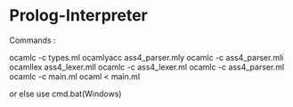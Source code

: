 Prolog-Interpreter
==================


Commands :

ocamlc -c types.ml
ocamlyacc ass4_parser.mly
ocamlc -c ass4_parser.mli
ocamllex ass4_lexer.mll
ocamlc -c ass4_lexer.ml
ocamlc -c ass4_parser.ml
ocamlc -c main.ml
ocaml < main.ml

or else use cmd.bat(Windows)
